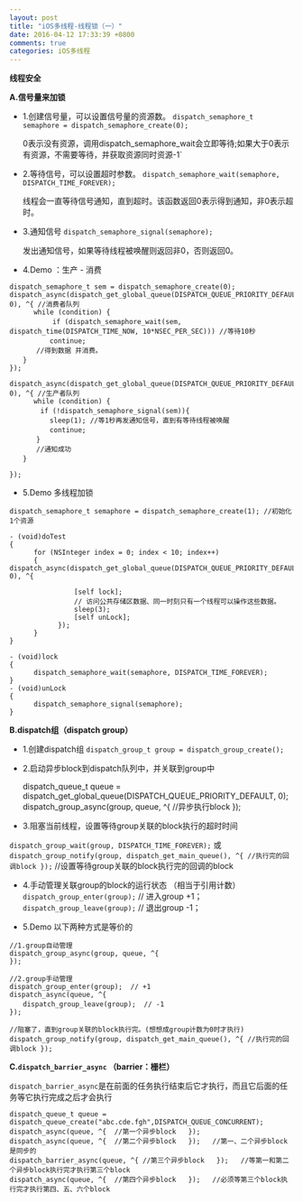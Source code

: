 ```yaml
---
layout: post
title: "iOS多线程-线程锁（一）"
date: 2016-04-12 17:33:39 +0800
comments: true
categories: iOS多线程
---
```



**线程安全**

**A.信号量来加锁**


+ 1.创建信号量，可以设置信号量的资源数。
`dispatch_semaphore_t semaphore = dispatch_semaphore_create(0);` 
	
	0表示没有资源，调用dispatch_semaphore_wait会立即等待;如果大于0表示有资源，不需要等待，并获取资源同时资源-1`

+ 2.等待信号，可以设置超时参数。
`dispatch_semaphore_wait(semaphore, DISPATCH_TIME_FOREVER);`

	线程会一直等待信号通知，直到超时。该函数返回0表示得到通知，非0表示超时。

+ 3.通知信号
`dispatch_semaphore_signal(semaphore);`

	发出通知信号，如果等待线程被唤醒则返回非0，否则返回0。
	
<!--more-->
	
+ 4.Demo ：生产 - 消费

```
dispatch_semaphore_t sem = dispatch_semaphore_create(0);
dispatch_async(dispatch_get_global_queue(DISPATCH_QUEUE_PRIORITY_DEFAULT, 0), ^{ //消费者队列
      while (condition) {
　　　　	if (dispatch_semaphore_wait(sem, dispatch_time(DISPATCH_TIME_NOW, 10*NSEC_PER_SEC))) //等待10秒
　　　　　　continue;
　　　　//得到数据 并消费。
　　}
});

dispatch_async(dispatch_get_global_queue(DISPATCH_QUEUE_PRIORITY_DEFAULT, 0), ^{ //生产者队列
      while (condition) {
 　　　　if (!dispatch_semaphore_signal(sem)){
　　　　　　sleep(1); //等1秒再发通知信号，直到有等待线程被唤醒
　　　　　　continue;
　　　　}
　　　　//通知成功
　　}

});
```

+ 5.Demo 多线程加锁

```
dispatch_semaphore_t semaphore = dispatch_semaphore_create(1); //初始化1个资源

- (void)doTest
{
	  for (NSInteger index = 0; index < 10; index++)
	  {
dispatch_async(dispatch_get_global_queue(DISPATCH_QUEUE_PRIORITY_DEFAULT, 0), ^{ 

				[self lock];
				// 访问公共存储区数据、同一时刻只有一个线程可以操作这些数据。
				sleep(3);
				[self unLock];
			});
	  }
}

- (void)lock
{
	  dispatch_semaphore_wait(semaphore, DISPATCH_TIME_FOREVER);
}
- (void)unLock
{
	  dispatch_semaphore_signal(semaphore);
}

```

**B.dispatch组（dispatch group）**

+ 1.创建dispatch组
`dispatch_group_t group = dispatch_group_create();`

+ 2.启动异步block到dispatch队列中，并关联到group中
	
	dispatch_queue_t queue = dispatch_get_global_queue(DISPATCH_QUEUE_PRIORITY_DEFAULT, 0);
	dispatch_group_async(group, queue, ^{ //异步执行block });
	
+ 3.阻塞当前线程，设置等待group关联的block执行的超时时间

`dispatch_group_wait(group, DISPATCH_TIME_FOREVER);` 或 
`dispatch_group_notify(group, dispatch_get_main_queue(), ^{ //执行完的回调block });` //设置等待group关联的block执行完的回调的block

+ 4.手动管理关联group的block的运行状态 （相当于引用计数）
`dispatch_group_enter(group);`  // 进入group +1；
`dispatch_group_leave(group);`  // 退出group -1；

+ 5.Demo 以下两种方式是等价的

```
//1.group自动管理
dispatch_group_async(group, queue, ^{ 
}); 

//2.group手动管理
dispatch_group_enter(group);  // +1
dispatch_async(queue, ^{
　　dispatch_group_leave(group);  // -1
});

//阻塞了，直到group关联的block执行完。(想想成group计数为0时才执行)
dispatch_group_notify(group, dispatch_get_main_queue(), ^{ //执行完的回调block });
```

**C.`dispatch_barrier_async` （barrier：栅栏）**

`dispatch_barrier_async`是在前面的任务执行结束后它才执行，而且它后面的任务等它执行完成之后才会执行

```
dispatch_queue_t queue = dispatch_queue_create("abc.cde.fgh",DISPATCH_QUEUE_CONCURRENT); 
dispatch_async(queue, ^{  //第一个异步block   });  
dispatch_async(queue, ^{  //第二个异步block   });   //第一、二个异步block是同步的
dispatch_barrier_async(queue, ^{ //第三个异步block   });   //等第一和第二个异步block执行完才执行第三个block
dispatch_async(queue, ^{  //第四个异步block   });   //必须等第三个block执行完才执行第四、五、六个block
```


